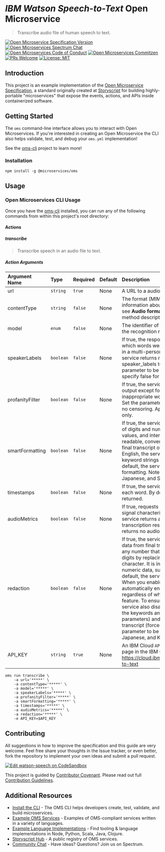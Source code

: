 # _IBM Watson Speech-to-Text_ Open Microservice

> Transcribe audio file of human speech to text.

[![Open Microservice Specification Version](https://img.shields.io/badge/Open%20Microservice-1.0-477bf3.svg)](https://openmicroservices.org) [![Open Microservices Spectrum Chat](https://withspectrum.github.io/badge/badge.svg)](https://spectrum.chat/open-microservices) [![Open Microservices Code of Conduct](https://img.shields.io/badge/Contributor%20Covenant-v1.4%20adopted-ff69b4.svg)](https://github.com/oms-services/.github/blob/master/CODE_OF_CONDUCT.md) [![Open Microservices Commitzen](https://img.shields.io/badge/commitizen-friendly-brightgreen.svg)](http://commitizen.github.io/cz-cli/) [![PRs Welcome](https://img.shields.io/badge/PRs-welcome-brightgreen.svg)](http://makeapullrequest.com) 
[![License: MIT](https://img.shields.io/badge/License-MIT-blue.svg)](https://opensource.org/licenses/MIT)

## Introduction

This project is an example implementation of the [Open Microservice Specification](https://openmicroservices.org), a standard originally created at [Storyscript](https://storyscript.io) for building highly-portable "microservices" that expose the events, actions, and APIs inside containerized software.

## Getting Started

The `oms` command-line interface allows you to interact with Open Microservices. If you're interested in creating an Open Microservice the CLI also helps validate, test, and debug your `oms.yml` implementation!

See the [oms-cli](https://github.com/microservices/oms) project to learn more!

### Installation

```
npm install -g @microservices/oms
```

## Usage

### Open Microservices CLI Usage

Once you have the [oms-cli](https://github.com/microservices/oms) installed, you can run any of the following commands from within this project's root directory:

#### Actions

##### transcribe

> Transcribe speech in an audio file to text.
##### Action Arguments

| Argument Name | Type | Required | Default | Description |
|:------------- |:---- |:-------- |:--------|:----------- |
| url | `string` | `true` | None | A URL to a audio file to transcribe. |
| contentType | `string` | `false` | None | The format (MIME type) of the audio. For more information about specifying an audio format, see **Audio formats (content types)** in the method description. |
| model | `enum` | `false` | None | The identifier of the model that is to be used for the recognition request. |
| speakerLabels | `boolean` | `false` | None | If true, the response includes labels that identify which words were spoken by which participants in a multi-person exchange. By default, the service returns no speaker labels. Setting speaker_labels to true forces the timestamps parameter to be true, regardless of whether you specify false for the parameter. |
| profanityFilter | `boolean` | `false` | None | If true, the service filters profanity from all output except for keyword results by replacing inappropriate words with a series of asterisks. Set the parameter to false to return results with no censoring. Applies to US English transcription only. |
| smartFormatting | `boolean` | `false` | None | If true, the service converts dates, times, series of digits and numbers, phone numbers, currency values, and internet addresses into more readable, conventional representations in the final transcript of a recognition request. For US English, the service also converts certain keyword strings to punctuation symbols. By default, the service performs no smart formatting. Note: Applies to US English, Japanese, and Spanish transcription only. |
| timestamps | `boolean` | `false` | None | If true, the service returns time alignment for each word. By default, no timestamps are returned. |
| audioMetrics | `boolean` | `false` | None | If true, requests detailed information about the signal characteristics of the input audio. The service returns audio metrics with the final transcription results. By default, the service returns no audio metrics. |
| redaction | `boolean` | `false` | None | If true, the service redacts, or masks, numeric data from final transcripts. The feature redacts any number that has three or more consecutive digits by replacing each digit with an X character. It is intended to redact sensitive numeric data, such as credit card numbers. By default, the service performs no redaction. When you enable redaction, the service automatically enables smart formatting, regardless of whether you explicitly disable that feature. To ensure maximum security, the service also disables keyword spotting (ignores the keywords and keywords_threshold parameters) and returns only a single final transcript (forces the max_alternatives parameter to be 1). Note: Applies to US English, Japanese, and Korean transcription only. |
| API_KEY | `string` | `true` | None | An IBM Cloud `API KEY`. Go to the Speech to Text page in the IBM Cloud Catalog: https://cloud.ibm.com/catalog/services/speech-to-text |

``` shell
oms run transcribe \ 
    -a url='*****' \ 
    -a contentType='*****' \ 
    -a model='*****' \ 
    -a speakerLabels='*****' \ 
    -a profanityFilter='*****' \ 
    -a smartFormatting='*****' \ 
    -a timestamps='*****' \ 
    -a audioMetrics='*****' \ 
    -a redaction='*****' \ 
    -e API_KEY=$API_KEY
```

## Contributing

All suggestions in how to improve the specification and this guide are very welcome. Feel free share your thoughts in the Issue tracker, or even better, fork the repository to implement your own ideas and submit a pull request.

[![Edit watson-speech on CodeSandbox](https://codesandbox.io/static/img/play-codesandbox.svg)](https://codesandbox.io/s/github/oms-services/watson-speech)

This project is guided by [Contributor Covenant](https://github.com/oms-services/.github/blob/master/CODE_OF_CONDUCT.md). Please read out full [Contribution Guidelines](https://github.com/oms-services/.github/blob/master/CONTRIBUTING.md).

## Additional Resources

* [Install the CLI](https://github.com/microservices/oms) - The OMS CLI helps developers create, test, validate, and build microservices.
* [Example OMS Services](https://github.com/oms-services) - Examples of OMS-compliant services written in a variety of languages.
* [Example Language Implementations](https://github.com/microservices) - Find tooling & language implementations in Node, Python, Scala, Java, Clojure.
* [Storyscript Hub](https://hub.storyscript.io) - A public registry of OMS services.
* [Community Chat](https://spectrum.chat/open-microservices) - Have ideas? Questions? Join us on Spectrum.
